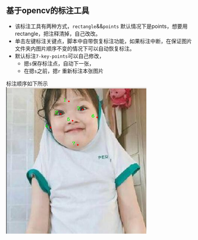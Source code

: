 ## 基于opencv的标注工具
* 该标注工具有两种方式，`rectangle`&&`points` 默认情况下是points，想要用rectangle，把注释清掉，自己改改。 
* 单击左键标注关键点，脚本中自带恢复标注功能，如果标注中断，在保证图片文件夹内图片顺序不变的情况下可以自动恢复标注。 
* 默认标注`7-key-points`可以自己修改， 
	* 摁`s`保存标注点，自动下一张， 
	* 在摁`s`之前，摁`r` 重新标注本张图片 

标注顺序如下所示	
![Alt text](../ShowImage/show_img.jpg)
